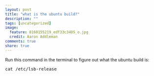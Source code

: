 ```yaml
---
layout: post
title: "what is the ubuntu build?"
description: ""
tags: [uncategorized]
image:
  feature: 8160155219_edf33c3485_o.jpg
  credit: Aaron Addleman
comments: true
share: true
---
```



<p>Run this command in the terminal to figure out what the ubuntu build is:
</p>
<pre>cat /etc/lsb-release</pre>

